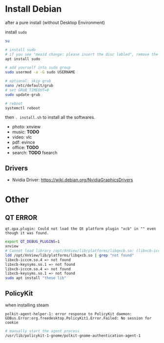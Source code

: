 # Install Debian

after a pure install (without Desktop Environment)

install `sudo`

```sh
su

# install sudo
# if you see "meaid change: please insert the disc labled", remove the "cdrom" line in /etc/apt/sources.list
apt install sudo

# add yourself into sudo group
sudo usermod -a -G sudo USERNAME

# optional: skip grub
nano /etc/default/grub
# set GRUB_TIMEOUT=0
sudo update-grub

# reboot
systemctl reboot
```

then `. install.sh` to install all the softwares.

- photo: xnview
- music: **TODO** 
- video: vlc
- pdf: evince
- office: **TODO**
- search: **TODO** fsearch

## Drivers

- Nvidia Driver: https://wiki.debian.org/NvidiaGraphicsDrivers

# Other

## QT ERROR

`qt.qpa.plugin: Could not load the Qt platform plugin "xcb" in "" even though it was found.`

```sh
export QT_DEBUG_PLUGINS=1
xnview
# Cannot load library /opt/XnView/lib/platforms/libqxcb.so: (libxcb-icccm.so.4: cannot open shared object file:   > No such file or directory)
ldd /opt/XnView/lib/platforms/libqxcb.so | grep "not found"
libxcb-icccm.so.4 => not found
libxcb-keysyms.so.1 => not found
libxcb-icccm.so.4 => not found
libxcb-keysyms.so.1 => not found
sudo apt install "these lib"
```

## PolicyKit

when installing steam

```
polkit-agent-helper-1: error response to PolicyKit daemon: GDBus.Error:org.freedesktop.PolicyKit1.Error.Failed: No session for cookie
```

```sh
# manually start the agent process
/usr/lib/policykit-1-gnome/polkit-gnome-authentication-agent-1
```
